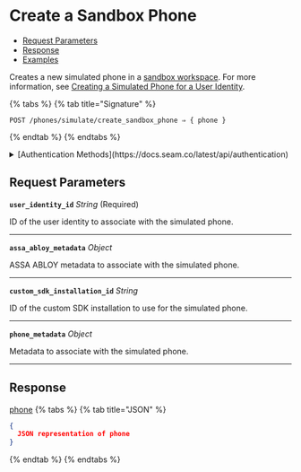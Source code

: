 # Create a Sandbox Phone

- [Request Parameters](./#request-parameters)
- [Response](./#response)
- [Examples](./#examples)

Creates a new simulated phone in a [sandbox workspace](../../../core-concepts/workspaces/README.md#sandbox-workspaces). For more information, see [Creating a Simulated Phone for a User Identity](../../../capability-guides/mobile-access/developing-in-a-sandbox-workspace.md#creating-a-simulated-phone-for-a-user-identity).

{% tabs %}
{% tab title="Signature" %}
```
POST /phones/simulate/create_sandbox_phone ⇒ { phone }
```
{% endtab %}
{% endtabs %}

<details>

<summary>[Authentication Methods](https://docs.seam.co/latest/api/authentication)</summary>

- API key
- Personal access token
  <br>Must also include the `seam-workspace` header in the request.
</details>

## Request Parameters

**`user_identity_id`** *String* (Required)

ID of the user identity to associate with the simulated phone.

---

**`assa_abloy_metadata`** *Object*

ASSA ABLOY metadata to associate with the simulated phone.

---

**`custom_sdk_installation_id`** *String*

ID of the custom SDK installation to use for the simulated phone.

---

**`phone_metadata`** *Object*

Metadata to associate with the simulated phone.

---


## Response

[phone](./)
{% tabs %}
{% tab title="JSON" %}
```json
{
  JSON representation of phone
}
```
{% endtab %}
{% endtabs %}
